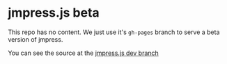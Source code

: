 # jmpress.js beta

This repo has no content. We just use it's `gh-pages` branch to serve a beta version of jmpress.

You can see the source at the [jmpress.js dev branch](https://github.com/jmpressjs/jmpress.js/tree/dev)